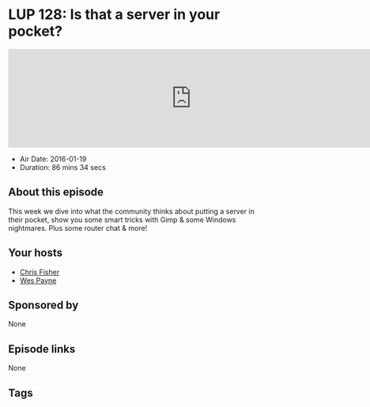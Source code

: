 # LUP 128: Is that a server in your pocket?

<iframe src="https://player.fireside.fm/v2/RUkczH-V+cdIoNM69?theme=dark" width="740" height="200" frameborder="0" scrolling="no"></iframe>

* Air Date: 2016-01-19
* Duration: 86 mins 34 secs

## About this episode

This week we dive into what the community thinks about putting a server in their pocket, show you some smart tricks with Gimp & some Windows nightmares. Plus some router chat & more!

## Your hosts
* [Chris Fisher](https://linuxunplugged.com/hosts/chrislas)
* [Wes Payne](https://linuxunplugged.com/hosts/wes)

## Sponsored by

None



## Episode links

None



## Tags

